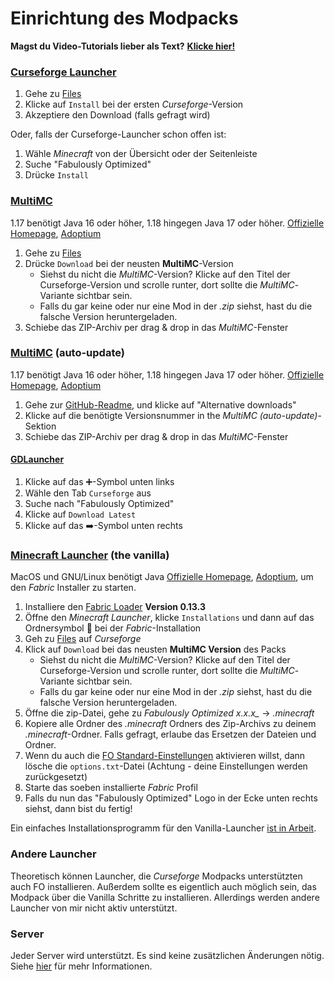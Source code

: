 # Einrichtung des Modpacks

**Magst du Video-Tutorials lieber als Text?** [**Klicke hier!**](https://github.com/Fabulously-Optimized/fabulously-optimized#reviews)

### [Curseforge Launcher](https://download.curseforge.com)

1. Gehe zu [Files](https://www.curseforge.com/minecraft/modpacks/fabulously-optimized/files)
2. Klicke auf `Install` bei der ersten *Curseforge*-Version
3. Akzeptiere den Download (falls gefragt wird)

Oder, falls der Curseforge-Launcher schon offen ist:

1. Wähle *Minecraft* von der Übersicht oder der Seitenleiste
2. Suche "Fabulously Optimized"
3. Drücke `Install`

### [MultiMC](https://multimc.org)

1.17 benötigt Java 16 oder höher, 1.18 hingegen Java 17 oder höher. [Offizielle Homepage](https://www.oracle.com/java/technologies/downloads/), [Adoptium](https://adoptium.net/download)

1. Gehe zu [Files](https://www.curseforge.com/minecraft/modpacks/fabulously-optimized/files)
2. Drücke `Download` bei der neusten **MultiMC**-Version
   * Siehst du nicht die *MultiMC*-Version? Klicke auf den Titel der Curseforge-Version und scrolle runter, dort sollte die *MultiMC*-Variante sichtbar sein.
   * Falls du gar keine oder nur eine Mod in der *.zip* siehst, hast du die falsche Version heruntergeladen.
3. Schiebe das ZIP-Archiv per drag & drop in das *MultiMC*-Fenster

### [MultiMC](https://multimc.org) (auto-update)

1.17 benötigt Java 16 oder höher, 1.18 hingegen Java 17 oder höher. [Offizielle Homepage](https://www.oracle.com/java/technologies/downloads/), [Adoptium](https://adoptium.net/download)

1. Gehe zur [GitHub-Readme](https://github.com/Fabulously-Optimized/fabulously-optimized#downloads), und klicke auf "Alternative downloads"
2. Klicke auf die benötigte Versionsnummer in the *MultiMC (auto-update)*-Sektion
3. Schiebe das ZIP-Archiv per drag & drop in das *MultiMC*-Fenster

#### [GDLauncher](https://gdevs.io)

1. Klicke auf das ➕-Symbol unten links
2. Wähle den Tab `Curseforge` aus
3. Suche nach "Fabulously Optimized"
4. Klicke auf `Download Latest`
5. Klicke auf das ➡️-Symbol unten rechts

### [Minecraft Launcher](https://www.minecraft.net/en-us/download) (the vanilla)

MacOS und GNU/Linux benötigt Java [Offizielle Homepage](https://www.oracle.com/java/technologies/downloads/), [Adoptium](https://adoptium.net/download), um den *Fabric* Installer zu starten.

1. Installiere den [Fabric Loader](https://fabricmc.net/use/) **Version 0.13.3**
2. Öffne den *Minecraft Launcher*, klicke `Installations` und dann auf das Ordnersymbol 📂 bei der *Fabric*-Installation
3. Geh zu [Files](https://www.curseforge.com/minecraft/modpacks/fabulously-optimized/files) auf *Curseforge*
4. Klick auf `Download` bei das neusten **MultiMC Version** des Packs
   * Siehst du nicht die *MultiMC*-Version? Klicke auf den Titel der Curseforge-Version und scrolle runter, dort sollte die *MultiMC*-Variante sichtbar sein.
   * Falls du gar keine oder nur eine Mod in der *.zip* siehst, hast du die falsche Version heruntergeladen.
5. Öffne die zip-Datei, gehe zu *Fabulously Optimized x.x.x_* → *.minecraft*
6. Kopiere alle Ordner des *.minecraft* Ordners des Zip-Archivs zu deinem *.minecraft*-Ordner. Falls gefragt, erlaube das Ersetzen der Dateien und Ordner.
7. Wenn du auch die [FO Standard-Einstellungen](geaenderte-optionen.md) aktivieren willst, dann lösche die `options.txt`-Datei (Achtung - deine Einstellungen werden zurückgesetzt)
8. Starte das soeben installierte *Fabric* Profil
9. Falls du nun das "Fabulously Optimized" Logo in der Ecke unten rechts siehst, dann bist du fertig!

Ein einfaches Installationsprogramm für den Vanilla-Launcher [ist in Arbeit](https://github.com/Madis0/fabulously-optimized/issues/110).

### Andere Launcher

Theoretisch können Launcher, die *Curseforge* Modpacks unterstützten auch FO installieren. Außerdem sollte es eigentlich auch möglich sein, das Modpack über die Vanilla Schritte zu installieren. Allerdings werden andere Launcher von mir nicht aktiv unterstützt.

### Server

Jeder Server wird unterstützt. Es sind keine zusätzlichen Änderungen nötig. Siehe [hier](server-einrichtung.md) für mehr Informationen.